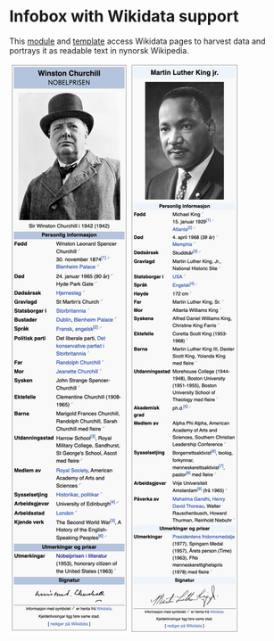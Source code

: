 # Infobox with Wikidata support
This [module](https://nn.wikipedia.org/wiki/Modul:WikidataNN) and [template](https://nn.wikipedia.org/wiki/Mal:Infoboks_biografi/sandkasse) access Wikidata pages to harvest data and portrays it as readable text in nynorsk Wikipedia.

![Screenshot 2019-11-07 at 14.53.40](https://github.com/DiFronzo/Wikimedia-contributions/blob/master/Wikipedia/nnwiki/misc/Screenshot%202019-11-07%20at%2014.53.40.png) ![screenshot2](https://github.com/DiFronzo/Wikimedia-contributions/blob/master/Wikipedia/nnwiki/misc/Screenshot%202019-11-07%20at%2014.54.59.png)


